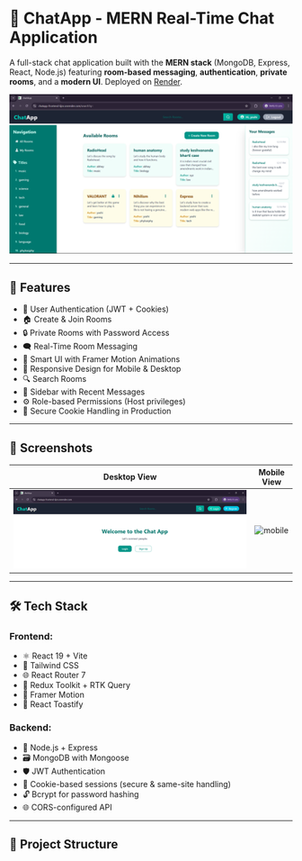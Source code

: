# 💬 ChatApp - MERN Real-Time Chat Application

A full-stack chat application built with the **MERN stack** (MongoDB, Express, React, Node.js) featuring **room-based messaging**, **authentication**, **private rooms**, and a **modern UI**. Deployed on [Render](https://chatapp-frontend-6jnr.onrender.com).

![chatapp-demo](./screenshots/desktopview_home.png)

---

## 🚀 Features

- 🔐 User Authentication (JWT + Cookies)
- 🏠 Create & Join Rooms
- 🔒 Private Rooms with Password Access
- 🗨️ Real-Time Room Messaging
- 🧠 Smart UI with Framer Motion Animations
- 📱 Responsive Design for Mobile & Desktop
- 🔍 Search Rooms
- 🧾 Sidebar with Recent Messages
- ⚙️ Role-based Permissions (Host privileges)
- 🧼 Secure Cookie Handling in Production

---

## 📸 Screenshots

| Desktop View | Mobile View |
|--------------|-------------|
| ![desktop](./screenshots/loggedout.png) | ![mobile](./screenshots/mobile.png) |

---

## 🛠 Tech Stack

### Frontend:
- ⚛️ React 19 + Vite
- 💄 Tailwind CSS
- 🌐 React Router 7
- 🔁 Redux Toolkit + RTK Query
- 🎨 Framer Motion
- 🍞 React Toastify

### Backend:
- 🧠 Node.js + Express
- 🗃️ MongoDB with Mongoose
- 🛡️ JWT Authentication
- 🍪 Cookie-based sessions (secure & same-site handling)
- 🔓 Bcrypt for password hashing
- 🌐 CORS-configured API

---

## 📁 Project Structure

